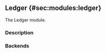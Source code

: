 ## Ledger {#sec:modules:ledger}

The Ledger module.

### Description

<!-- Description of the module -->

### Backends

<!-- Backends the module supports including links to external resources -->

